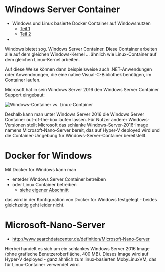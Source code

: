 # Windows Server Container
* Windows und Linux basierte Docker Container auf Windowsnutzen
  * [Teil 1](https://www.heise.de/developer/artikel/Windows-und-Linux-basierte-Docker-Container-auf-Windows-nutzen-Teil-1-von-2-3735148.html)
  * [Teil 2](https://www.heise.de/developer/artikel/Windows-und-Linux-basierte-Docker-Container-auf-Windows-nutzen-Teil-2-von-2-3747615.html)
* 
Windows bietet sog. Windows Server Container. Diese Container arbeiten alle auf dem gleichen Windows-Kernel ... ähnlich wie Linux-Container auf dem gleichen Linux-Kernel arbeiten.

Auf diese Weise können dann beispielsweise auch .NET-Anwendungen oder Anwendnungen, die eine native Visual-C-Bibliothek benötigen, im Container laufen.

Microsoft hat in sein Windows Server 2016 den Windows Server Container Support eingebaut:

![Windows-Container vs. Linux-Container](http://cdn.ttgtmedia.com/rms/editorial/Docker_Windows_Linux-580px-copyright.jpg)

Deshalb kann man unter Windows Server 2016 die Windows Server Container out-of-the-box laufen lassen. Für Nutzer anderer Windows-Versionen stellt Microsoft das schlanke Windows-Server-2016-Image namens Microsoft-Nano-Server bereit, das auf Hyper-V deployed wird und die Container-Umgebung für Windows-Server-Container bereitstellt.

# Docker for Windows
Mit Docker for Windows kann man 

* enteder Windows Server Container betreiben
* oder Linux Container betreiben
  * [siehe eigener Abschnitt](docker_windows.md)

das wird in der Konfiguration von Docker for Windows festgelegt - beides gleichzeitig geht leider nicht. 

# Microsoft-Nano-Server 
* http://www.searchdatacenter.de/definition/Microsoft-Nano-Server

Hierbei handelt es sich um ein schlankes Windows Server 2016 Image (ohne grafische Benutzeroberfläche, 400 MB). Dieses Image wird auf Hyper-V deployed - ganz ähnlich zum linux-basierten MobyLinuxVM, das für Linux-Container verwendet wird.



